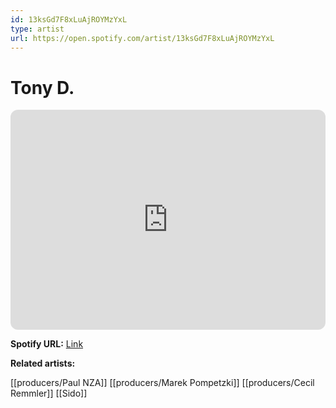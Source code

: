 ```yaml
---
id: 13ksGd7F8xLuAjROYMzYxL
type: artist
url: https://open.spotify.com/artist/13ksGd7F8xLuAjROYMzYxL
---
```

# Tony D.

<iframe style="border-radius:12px" src="https://open.spotify.com/embed/artist/13ksGd7F8xLuAjROYMzYxL" width="100%" height="352" frameBorder="0" allowfullscreen="" allow="autoplay; clipboard-write; encrypted-media; fullscreen; picture-in-picture" loading="lazy"></iframe>

**Spotify URL:** [Link](https://open.spotify.com/artist/13ksGd7F8xLuAjROYMzYxL)

**Related artists:**

[[producers/Paul NZA]]
[[producers/Marek Pompetzki]]
[[producers/Cecil Remmler]]
[[Sido]]
